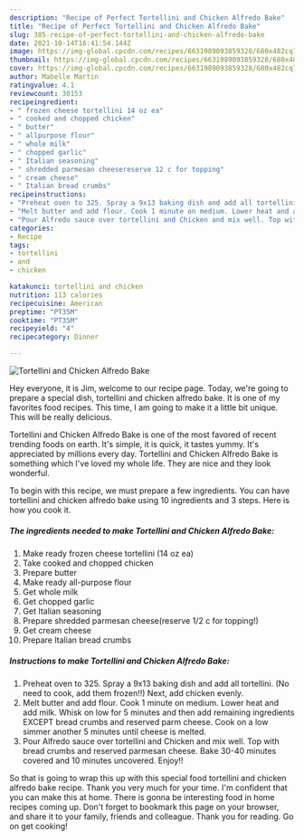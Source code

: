 ```yaml
---
description: "Recipe of Perfect Tortellini and Chicken Alfredo Bake"
title: "Recipe of Perfect Tortellini and Chicken Alfredo Bake"
slug: 385-recipe-of-perfect-tortellini-and-chicken-alfredo-bake
date: 2021-10-14T16:41:54.144Z
image: https://img-global.cpcdn.com/recipes/6631989093859328/680x482cq70/tortellini-and-chicken-alfredo-bake-recipe-main-photo.jpg
thumbnail: https://img-global.cpcdn.com/recipes/6631989093859328/680x482cq70/tortellini-and-chicken-alfredo-bake-recipe-main-photo.jpg
cover: https://img-global.cpcdn.com/recipes/6631989093859328/680x482cq70/tortellini-and-chicken-alfredo-bake-recipe-main-photo.jpg
author: Mabelle Martin
ratingvalue: 4.1
reviewcount: 30153
recipeingredient:
- " frozen cheese tortellini 14 oz ea"
- " cooked and chopped chicken"
- " butter"
- " allpurpose flour"
- " whole milk"
- " chopped garlic"
- " Italian seasoning"
- " shredded parmesan cheesereserve 12 c for topping"
- " cream cheese"
- " Italian bread crumbs"
recipeinstructions:
- "Preheat oven to 325. Spray a 9x13 baking dish and add all tortellini. (No need to cook, add them frozen!!) Next, add chicken evenly."
- "Melt butter and add flour. Cook 1 minute on medium. Lower heat and add milk. Whisk on low for 5 minutes and then add remaining ingredients EXCEPT bread crumbs and reserved parm cheese. Cook on a low simmer another 5 minutes until cheese is melted."
- "Pour Alfredo sauce over tortellini and Chicken and mix well. Top with bread crumbs and reserved  parmesan cheese. Bake 30-40 minutes covered and 10 minutes uncovered. Enjoy!!"
categories:
- Recipe
tags:
- tortellini
- and
- chicken

katakunci: tortellini and chicken 
nutrition: 113 calories
recipecuisine: American
preptime: "PT35M"
cooktime: "PT35M"
recipeyield: "4"
recipecategory: Dinner

---
```



![Tortellini and Chicken Alfredo Bake](https://img-global.cpcdn.com/recipes/6631989093859328/680x482cq70/tortellini-and-chicken-alfredo-bake-recipe-main-photo.jpg)

Hey everyone, it is Jim, welcome to our recipe page. Today, we're going to prepare a special dish, tortellini and chicken alfredo bake. It is one of my favorites food recipes. This time, I am going to make it a little bit unique. This will be really delicious.

Tortellini and Chicken Alfredo Bake is one of the most favored of recent trending foods on earth. It's simple, it is quick, it tastes yummy. It's appreciated by millions every day. Tortellini and Chicken Alfredo Bake is something which I've loved my whole life. They are nice and they look wonderful.




To begin with this recipe, we must prepare a few ingredients. You can have tortellini and chicken alfredo bake using 10 ingredients and 3 steps. Here is how you cook it.

<!--inarticleads1-->

##### The ingredients needed to make Tortellini and Chicken Alfredo Bake:

1. Make ready  frozen cheese tortellini (14 oz ea)
1. Take  cooked and chopped chicken
1. Prepare  butter
1. Make ready  all-purpose flour
1. Get  whole milk
1. Get  chopped garlic
1. Get  Italian seasoning
1. Prepare  shredded parmesan cheese(reserve 1/2 c for topping!)
1. Get  cream cheese
1. Prepare  Italian bread crumbs




<!--inarticleads2-->

##### Instructions to make Tortellini and Chicken Alfredo Bake:

1. Preheat oven to 325. Spray a 9x13 baking dish and add all tortellini. (No need to cook, add them frozen!!) Next, add chicken evenly.
1. Melt butter and add flour. Cook 1 minute on medium. Lower heat and add milk. Whisk on low for 5 minutes and then add remaining ingredients EXCEPT bread crumbs and reserved parm cheese. Cook on a low simmer another 5 minutes until cheese is melted.
1. Pour Alfredo sauce over tortellini and Chicken and mix well. Top with bread crumbs and reserved  parmesan cheese. Bake 30-40 minutes covered and 10 minutes uncovered. Enjoy!!




So that is going to wrap this up with this special food tortellini and chicken alfredo bake recipe. Thank you very much for your time. I'm confident that you can make this at home. There is gonna be interesting food in home recipes coming up. Don't forget to bookmark this page on your browser, and share it to your family, friends and colleague. Thank you for reading. Go on get cooking!
